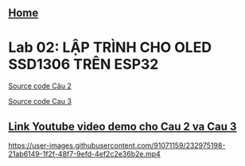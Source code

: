 ## [Home](../readme.md)

<h1><b>Lab 02: LẬP TRÌNH CHO OLED SSD1306 TRÊN ESP32</b></h1>


[Source code Câu 2](../LAB02/Cau2/)

[Source code Cau 3](../LAB02/Cau3/)

## [Link Youtube video demo cho Cau 2 va Cau 3](https://www.youtube.com/watch?v=vjHkE-DY7bc)

https://user-images.githubusercontent.com/91071159/232975198-21ab6149-1f2f-48f7-9efd-4ef2c2e36b2e.mp4

